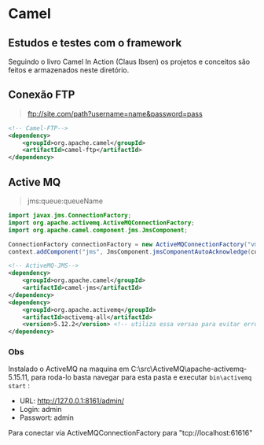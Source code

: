 # Camel

## Estudos e testes com o framework

Seguindo o livro Camel In Action (Claus Ibsen) os projetos e conceitos são feitos e armazenados neste diretório.


## Conexão FTP
> ftp://site.com/path?username=name&password=pass
```xml
<!-- Camel-FTP-->
<dependency>
    <groupId>org.apache.camel</groupId>
    <artifactId>camel-ftp</artifactId>
</dependency>
```


## Active MQ
> jms:queue:queueName
```java
import javax.jms.ConnectionFactory;
import org.apache.activemq.ActiveMQConnectionFactory;
import org.apache.camel.component.jms.JmsComponent;

ConnectionFactory connectionFactory = new ActiveMQConnectionFactory("vm://localhost");
context.addComponent("jms", JmsComponent.jmsComponentAutoAcknowledge(connectionFactory));
```

```xml
<!-- ActiveMQ-JMS-->
<dependency>
    <groupId>org.apache.camel</groupId>
    <artifactId>camel-jms</artifactId>
</dependency>
<dependency>
    <groupId>org.apache.activemq</groupId>
    <artifactId>activemq-all</artifactId>
    <version>5.12.2</version> <!-- utiliza essa versao para evitar erros de configuração dos logs-->
</dependency>
```

### Obs

Instalado o ActiveMQ na maquina em C:\src\ActiveMQ\apache-activemq-5.15.11, para roda-lo basta navegar para esta pasta e executar `bin\activemq start` : 

+ URL: http://127.0.0.1:8161/admin/
+ Login: admin
+ Passwort: admin

Para conectar via ActiveMQConnectionFactory para "tcp://localhost:61616"
